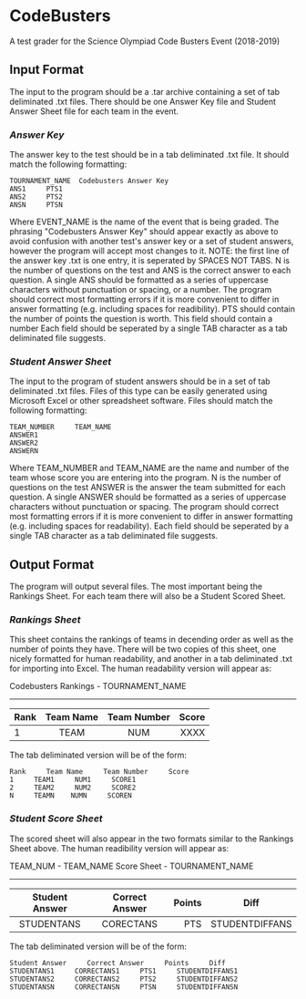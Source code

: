 # CodeBusters
A test grader for the Science Olympiad Code Busters Event (2018-2019)

## **Input Format**
The input to the program should be a .tar archive containing a set of tab deliminated .txt files. There should be one Answer Key file and Student Answer Sheet file for each team in the event.

### *Answer Key*
The answer key to the test should be in a tab deliminated .txt file. It should match the following formatting:
```
TOURNAMENT_NAME  Codebusters Answer Key
ANS1     PTS1
ANS2     PTS2
ANSN     PTSN
```
Where EVENT_NAME is the name of the event that is being graded. The phrasing "Codebusters Answer Key" should appear exactly as above to avoid confusion with another test's answer key or a set of student answers, however the program will accept most changes to it. NOTE: the first line of the answer key .txt is one entry, it is seperated by SPACES NOT TABS. N is the number of questions on the test and ANS is the correct answer to each question. A single ANS should be formatted as a series of uppercase characters without punctuation or spacing, or a number. The program should correct most formatting errors if it is more convenient to differ in answer formatting (e.g. including spaces for readibility). PTS should contain the number of points the question is worth. This field should contain a number Each field should be seperated by a single TAB character as a tab deliminated file suggests.

### *Student Answer Sheet*
The input to the program of student answers should be in a set of tab deliminated .txt files. Files of this type can be easily generated using Microsoft Excel or other spreadsheet software. Files should match the following formatting:
```
TEAM_NUMBER     TEAM_NAME
ANSWER1
ANSWER2
ANSWERN
```
Where TEAM_NUMBER and TEAM_NAME are the name and number of the team whose score you are entering into the program. N is the number of questions on the test ANSWER is the answer the team submitted for each question. A single ANSWER should be formatted as a series of uppercase characters without punctuation or spacing. The program should correct most formatting errors if it is more convenient to differ in answer formatting (e.g. including spaces for readability). Each field should be seperated by a single TAB character as a tab deliminated file suggests.

## **Output Format**
The program will output several files. The most important being the Rankings Sheet. For each team there will also be a Student Scored Sheet.

### *Rankings Sheet*
This sheet contains the rankings of teams in decending order as well as the number of points they have. There will be two copies of this sheet, one nicely formatted for human readability, and another in a tab deliminated .txt for importing into Excel. The human readability version will appear as:

Codebusters Rankings - TOURNAMENT_NAME
***
| Rank | Team Name | Team Number | Score |
|------|:---------:|:-----------:|------:|
| 1    |   TEAM    |     NUM     |  XXXX |



The tab deliminated version will be of the form:
```
Rank     Team Name     Team Number     Score
1     TEAM1     NUM1     SCORE1
2     TEAM2     NUM2     SCORE2
N     TEAMN    NUMN     SCOREN
```

### *Student Score Sheet*
The scored sheet will also appear in the two formats similar to the Rankings Sheet above. The human readibility version will appear as:

TEAM_NUM - TEAM_NAME Score Sheet - TOURNAMENT_NAME
***
| Student Answer | Correct Answer | Points |      Diff      |
|:--------------:|:--------------:|-------:|:--------------:|
|   STUDENTANS   |    CORECTANS   |    PTS | STUDENTDIFFANS |


The tab deliminated version will be of the form:
```
Student Answer     Correct Answer     Points     Diff
STUDENTANS1     CORRECTANS1     PTS1     STUDENTDIFFANS1
STUDENTANS2     CORRECTANS2     PTS2     STUDENTDIFFANS2
STUDENTANSN     CORRECTANSN     PTSN     STUDENTDIFFANSN
```
